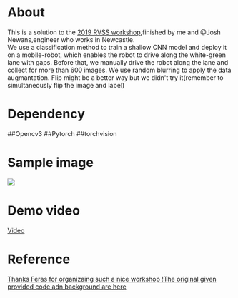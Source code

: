 # About  
This is a solution to the [2019 RVSS workshop](https://www.roboticvision.org/rvss2019/),finished by me and @Josh Newans,engineer who works in Newcastle.  
We use a classification method to train a shallow CNN model and deploy it on a mobile-robot, which enables the robot to drive along the white-green lane with gaps. Before that, we manually drive the robot along the lane and collect for more than 600 images.  We use random blurring to apply the data augmantation. Flip might be a better way but we didn't try it(remember to simultaneously flip the image and label)
# Dependency
##Opencv3
##Pytorch
##torchvision
# Sample image
![](https://github.com/huangchaoxing/Use-a-CNN-to-drive-a-differential-mobile-robot/blob/master/000078-0.10.jpg)
# Demo video
[Video](https://www.bilibili.com/video/av42968320)
# Reference
[Thanks Feras for organizaing such a nice workshop !The original given provided code adn background are here](https://github.com/fdayoub/RVSS2019-WS)
